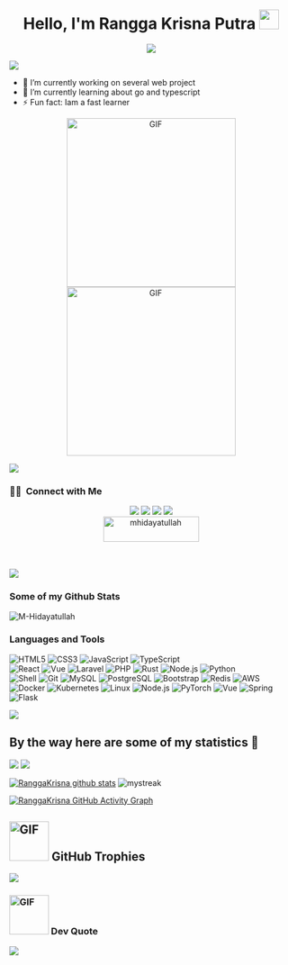 <h1 align="center">Hello, I'm Rangga Krisna Putra <img src="https://media.giphy.com/media/TEnXkcsHrP4YedChhA/giphy.gif" width="35"></h1>
<p align="center">
  <a href="https://github.com/DenverCoder1/readme-typing-svg"><img src="https://readme-typing-svg.herokuapp.com?lines=Web+Developer;Deep+Learning+Developer;ML%20|%20Algorithms%20|%20OOP%20;Always%20learning%20new%20things&center=true&width=500&height=50"></a>
</p>
<a href="https://www.youtube.com/channel/UCtCEqyh342MswIXhsF_y76Q"><img src="https://user-images.githubusercontent.com/73097560/115834477-dbab4500-a447-11eb-908a-139a6edaec5c.gif"></a>

- 🔭 I’m currently working on several web project
- 🌱 I’m currently learning about go and typescript
- ⚡ Fun fact: Iam a fast learner

<p align="center">
  <img src="https://media4.giphy.com/media/2IudUHdI075HL02Pkk/giphy.gif?cid=ecf05e47fv7ma8fx1j8rhdb4rv0dyzurqvy4o7eknmqreg0j&ep=v1_gifs_search&rid=giphy.gif&ct=g" alt="GIF" width="300"/>
  <img src="https://media0.giphy.com/media/26tn33aiTi1jkl6H6/giphy.gif?cid=ecf05e47ramo0uisuogqwiqm9iutv25yf4bfizegg2jw7tq7&ep=v1_gifs_search&rid=giphy.gif&ct=g" alt="GIF" width="300"/>
</p>

<a href="https://www.youtube.com/channel/UCtCEqyh342MswIXhsF_y76Q"><img src="https://user-images.githubusercontent.com/73097560/115834477-dbab4500-a447-11eb-908a-139a6edaec5c.gif"></a>
 ### 🤝🏻 &nbsp;Connect with Me

<p align="center">
<a href="mailto:infinity.duos@gmail.com"><img src="https://img.shields.io/badge/-infinity.duos@gmail.com-D14836?style=flat&logo=Gmail&logoColor=white"/></a>
<a href="https://www.instagram.com/ranggakriisna/"><img src="https://img.shields.io/badge/-@dayattdev_-E4405F?style=flat&logo=Instagram&logoColor=white"/></a>
<a href="https://www.facebook.com/ranggakrisnaa/"><img src="https://img.shields.io/badge/-MHidayatullah-1877F2?style=flat&logo=Facebook&logoColor=white"/></a>
<a href="https://www.linkedin.com/in/rangga-krisna"><img src="https://img.shields.io/badge/-dayattdev-1877F2?style=flat&logo=Linkedin&logoColor=white"/></a>
<br>
<a href="https://trakteer.id/m_hidayatullah2/link" target="_blank"><img src="https://cdn.buymeacoffee.com/buttons/v2/default-yellow.png" height="45" width="170" alt="mhidayatullah" /></a>
</p><br>

<br />
<a href="https://www.youtube.com/channel/UCtCEqyh342MswIXhsF_y76Q"><img src="https://user-images.githubusercontent.com/73097560/115834477-dbab4500-a447-11eb-908a-139a6edaec5c.gif"></a>

### Some of my Github Stats
<p align=left> <img src=https://komarev.com/ghpvc/?username=M-Hidayatullah alt=M-Hidayatullah /> </p>

### Languages and Tools

![HTML5](https://img.shields.io/badge/-HTML5-%23E34C26?style=flat&logo=html5&logoColor=ffffff)
![CSS3](https://img.shields.io/badge/-CSS3-%231572B6?style=flat&logo=css3&logoColor=ffffff)
![JavaScript](https://img.shields.io/badge/-JavaScript-%23F7DF1E?logoColor=ffffff&style=flat&logo=javascript)
![TypeScript](https://img.shields.io/badge/-TypeScript-%233178C6?logoColor=ffffff&style=flat&logo=typescript)\
![React](https://img.shields.io/badge/-React-%2320232A?logoColor=61DAFB&style=flat&logo=react)
![Vue](https://img.shields.io/badge/-Vue-%234FC08D?logoColor=ffffff&style=flat&logo=vue.js)
![Laravel](https://img.shields.io/badge/-Laravel-%23DC382D?style=flat&logo=laravel&logoColor=ffffff)
![PHP](https://img.shields.io/badge/-PHP-%23777BB4?logoColor=ffffff&style=flat&logo=php)
![Rust](https://img.shields.io/badge/-Rust-%23DEA584?style=flat&logo=rust&logoColor=000000)
![Node.js](https://img.shields.io/badge/-Node.js-%23579050?style=flat&logo=node.js&logoColor=ffffff)
![Python](https://img.shields.io/badge/-Python-%233776AB?style=flat&logo=python&logoColor=ffffff)\
![Shell](https://img.shields.io/badge/-Shell-%2389E051?style=flat&logo=powershell&logoColor=ffffff)
![Git](https://img.shields.io/badge/-Git-%23ED5A47?style=flat&logo=git&logoColor=ffffff)
![MySQL](https://img.shields.io/badge/-MySQL-%234479A1?style=flat&logo=mysql&logoColor=ffffff)
![PostgreSQL](https://img.shields.io/badge/-PostgreSQL-%234169E1?style=flat&logo=postgresql&logoColor=ffffff)
![Bootstrap](https://img.shields.io/badge/-Bootstrap-%234169E1?style=flat&logo=bootstrap&logoColor=ffffff)
![Redis](https://img.shields.io/badge/-Redis-%23DC382D?style=flat&logo=redis&logoColor=ffffff)
![AWS](https://img.shields.io/badge/-AWS-000?&logo=Amazon-AWS&logoColor=F90)
![Docker](https://img.shields.io/badge/-Docker-000?&logo=Docker)
![Kubernetes](https://img.shields.io/badge/-Kubernetes-000?&logo=Kubernetes)
![Linux](https://img.shields.io/badge/-Linux-000?&logo=Linux)
![Node.js](https://img.shields.io/badge/-Node.js-000?&logo=node.js)
![PyTorch](https://img.shields.io/badge/-PyTorch-000?&logo=PyTorch)
![Vue](https://img.shields.io/badge/-Vue-000?&logo=Vue)
![Spring](https://img.shields.io/badge/-Spring-000?&logo=Spring)
![Flask](https://img.shields.io/badge/-Flask-000?&logo=Flask)

<a href="https://www.youtube.com/channel/UCtCEqyh342MswIXhsF_y76Q"><img src="https://user-images.githubusercontent.com/73097560/115834477-dbab4500-a447-11eb-908a-139a6edaec5c.gif"></a>


## By the way here are some of my statistics 🚀

![](https://github-profile-summary-cards.vercel.app/api/cards/repos-per-language?username=ranggakrisnaa&theme=github_dark)
![](https://github-profile-summary-cards.vercel.app/api/cards/most-commit-language?username=ranggakrisnaa&theme=github_dark)

[![RanggaKrisna github stats](https://github-readme-stats.vercel.app/api?username=ranggakrisnaa&count_private=true&show_icons=true&theme=radical&include_all_commits=true)](https://github.com/M-Hidayatullah)
<img src="https://github-readme-streak-stats.herokuapp.com/?user=ranggakrisnaa&theme=tokyonight_duo" alt="mystreak"/>

[![RanggaKrisna GitHub Activity Graph](https://github-readme-activity-graph.vercel.app/graph?username=ranggakrisnaa&theme=react-dark)](ranggakrisnaa)

## <img src="https://media2.giphy.com/media/l0Exj6t3iK0Xzv00E/giphy.gif?cid=ecf05e47lzlepi3rx68kh0wwd8u0r36oxlb3cncofw1pc734&ep=v1_stickers_search&rid=giphy.gif&ct=s" alt="GIF" width="70"/> GitHub Trophies
![](https://github-profile-trophy.vercel.app/?username=ranggakrisnaa&theme=onedark&no-frame=true&no-bg=false&margin-w=4)

###  <img src="https://media4.giphy.com/media/gcaTCGlsdmTajMK27m/giphy.gif?cid=ecf05e47kn8j9mfutbunecqfa8a80smg6lw7ppnc459ozuo2&ep=v1_stickers_search&rid=giphy.gif&ct=ts" alt="GIF" width="70"/> Dev Quote
![](https://quotes-github-readme.vercel.app/api?type=horizontal&theme=radical)
